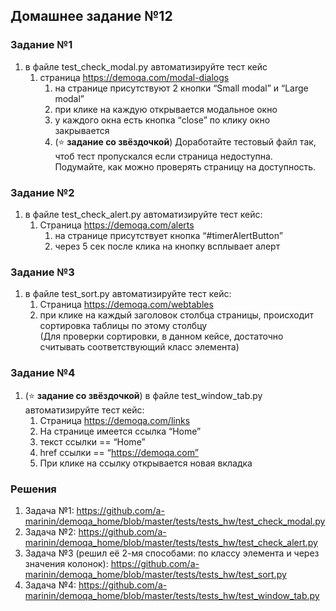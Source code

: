 ## Домашнее задание №12

### Задание №1
1. в файле test_check_modal.py автоматизируйте тест кейс
   1. страница https://demoqa.com/modal-dialogs
        1. на странице присутствуют 2 кнопки “Small modal” и “Large modal”
        2. при клике на каждую открывается модальное окно
        3. у каждого окна есть кнопка “close” по клику окно закрывается
        4. (⭐ **задание со звёздочкой**) Доработайте тестовый файл так, чтоб тест пропускался если страница недоступна.  
      Подумайте, как можно проверять страницу на доступность.

### Задание №2
1. в файле test_check_alert.py автоматизируйте тест кейс:
   1. Страница https://demoqa.com/alerts
      1. на странице присутствует кнопка “#timerAlertButton”
      2. через 5 сек после клика на кнопку всплывает алерт

### Задание №3
1. в файле test_sort.py автоматизируйте тест кейс:
   1. Страница https://demoqa.com/webtables
   2. при клике на каждый заголовок столбца страницы, происходит сортировка таблицы по этому столбцу  
   (Для проверки сортировки, в данном кейсе, достаточно считывать соответствующий класс элемента)


### Задание №4
1. (⭐ **задание со звёздочкой**) в файле test_window_tab.py автоматизируйте тест кейс:
   1. Страница https://demoqa.com/links
   2. На странице имеется ссылка “Home”
   3. текст ссылки == “Home”
   4. href ссылки == “https://demoqa.com”
   5. При клике на ссылку открывается новая вкладка


### Решения
1. Задача №1: https://github.com/a-marinin/demoqa_home/blob/master/tests/tests_hw/test_check_modal.py
2. Задача №2: https://github.com/a-marinin/demoqa_home/blob/master/tests/tests_hw/test_check_alert.py
3. Задача №3 (решил её 2-мя способами: по классу элемента и через значения колонок): https://github.com/a-marinin/demoqa_home/blob/master/tests/tests_hw/test_sort.py
4. Задача №4: https://github.com/a-marinin/demoqa_home/blob/master/tests/tests_hw/test_window_tab.py
